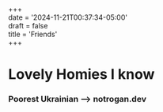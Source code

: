 +++  
date = '2024-11-21T00:37:34-05:00'  
draft = false  
title = 'Friends'  
+++

# Lovely Homies I know

### Poorest Ukrainian --> notrogan.dev
